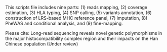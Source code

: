 This scripts file includes nine parts: (1) reads mapping, (2) coverage estimation, (3) HLA typing, (4) SNP calling, (5) variants annotation, (6) construction of LRS-based MHC reference panel, (7) imputation, (8) PheWAS and conditional analysis, and (9) fine-mapping.

Please cite: Long-read sequencing reveals novel genetic polymorphisms in the major histocompatibility complex region and their impacts on the Han Chinese population (Under review)
